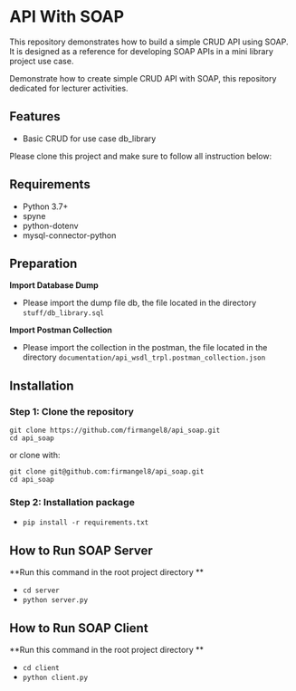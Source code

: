 
# API With SOAP
This repository demonstrates how to build a simple CRUD API using SOAP. It is designed as a reference for developing SOAP APIs in a mini library project use case.

Demonstrate how to create simple CRUD API with SOAP, this repository dedicated for lecturer activities.

## Features
- Basic CRUD for use case db_library

Please clone this project and make sure to follow all instruction below:

## Requirements
- Python 3.7+
- spyne
- python-dotenv
- mysql-connector-python


## Preparation
**Import Database Dump**
- Please import the dump file db, the file located in the directory `stuff/db_library.sql`

**Import Postman Collection**
- Please import the collection in the postman, the file located in the directory `documentation/api_wsdl_trpl.postman_collection.json`

## Installation
### Step 1: Clone the repository
```
git clone https://github.com/firmangel8/api_soap.git
cd api_soap
```
or clone with:
```
git clone git@github.com:firmangel8/api_soap.git
cd api_soap
```

### Step 2: Installation package
- `pip install -r requirements.txt`


## How to Run SOAP Server
**Run this command in the root project directory **
- `cd server`
- `python server.py`

## How to Run SOAP Client
**Run this command in the root project directory **
- `cd client`
- `python client.py`
